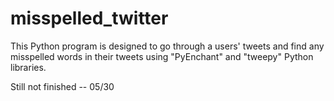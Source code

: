 # misspelled_twitter

This Python program is designed to go through a users' tweets and find any misspelled words in their tweets using "PyEnchant" and "tweepy" Python libraries.

Still not finished -- 05/30
